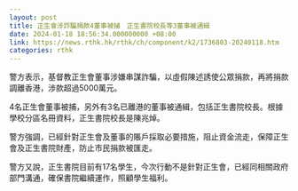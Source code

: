 ```yaml
---
layout: post
title: 正生會涉詐騙捐款4董事被捕　正生書院校長等3董事被通緝
date: 2024-01-18 18:56:34.000000000 +08:00
link: https://news.rthk.hk/rthk/ch/component/k2/1736803-20240118.htm
categories: rthk
---
```


警方表示，基督教正生會董事涉嫌串謀詐騙，以虛假陳述誘使公眾捐款，再將捐款調離香港，涉款超過5000萬元。

4名正生會董事被捕，另外有3名已離港的董事被通緝，包括正生書院校長。根據學校分區名冊資料，正生書院校長是陳兆焯。

警方強調，已經針對正生會及董事的賬戶採取必要措施，阻止資金流走，保障正生會及正生書院財產，防止市民捐款被匯走。

警方又說，正生書院目前有17名學生，今次行動不是針對正生會，已經同相關政府部門溝通，確保書院繼續運作，照顧學生福利。
